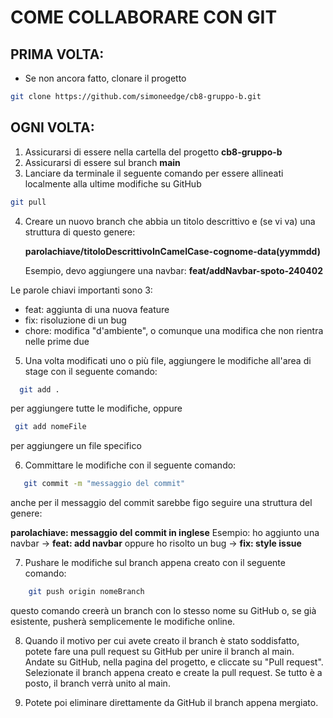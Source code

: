 # COME COLLABORARE CON GIT

## PRIMA VOLTA:

- Se non ancora fatto, clonare il progetto

```bash
git clone https://github.com/simoneedge/cb8-gruppo-b.git
```

## OGNI VOLTA:

1. Assicurarsi di essere nella cartella del progetto **cb8-gruppo-b**
2. Assicurarsi di essere sul branch **main**
3. Lanciare da terminale il seguente comando per essere allineati localmente alla ultime modifiche su GitHub

```bash
git pull
```

4. Creare un nuovo branch che abbia un titolo descrittivo e (se vi va) una struttura di questo genere:

   **parolachiave/titoloDescrittivoInCamelCase-cognome-data(yymmdd)**

   Esempio, devo aggiungere una navbar: **feat/addNavbar-spoto-240402**

Le parole chiavi importanti sono 3:

- feat: aggiunta di una nuova feature
- fix: risoluzione di un bug
- chore: modifica "d'ambiente", o comunque una modifica che non rientra nelle prime due

5. Una volta modificati uno o più file, aggiungere le modifiche all'area di stage con il seguente comando:

```bash
  git add .
```

per aggiungere tutte le modifiche, oppure

```bash
 git add nomeFile
```

per aggiungere un file specifico

6. Committare le modifiche con il seguente comando:

```bash
   git commit -m "messaggio del commit"
```

anche per il messaggio del commit sarebbe figo seguire una struttura del genere:

**parolachiave: messaggio del commit in inglese**
Esempio: ho aggiunto una navbar -> **feat: add navbar**
oppure ho risolto un bug -> **fix: style issue**

7. Pushare le modifiche sul branch appena creato con il seguente comando:

```bash
    git push origin nomeBranch
```

questo comando creerà un branch con lo stesso nome su GitHub o, se già esistente, pusherà semplicemente le modifiche online.

8. Quando il motivo per cui avete creato il branch è stato soddisfatto, potete fare una pull request su GitHub per unire il branch al main. Andate su GitHub, nella pagina del progetto, e cliccate su "Pull request". Selezionate il branch appena creato e create la pull request. Se tutto è a posto, il branch verrà unito al main.

9. Potete poi eliminare direttamente da GitHub il branch appena mergiato.
